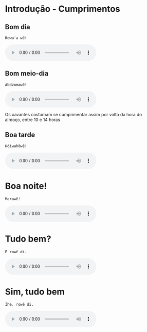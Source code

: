 # Introdução - Cumprimentos

## Bom dia

`Rowaꞌa wẽ!`

<audio controls>  
  <source src="audios/rowa_awe.mp3" type="audio/mpeg">
</audio>

## Bom meio-dia

`Abdzumawẽ!`

<audio controls>  
  <source src="audios/abdzu.mp3" type="audio/mpeg">
</audio>

Os xavantes costumam se cumprimentar assim por volta da hora do almoço, entre 10 e 14 horas

## Boa tarde

`Höiwahöwẽ!`

<audio controls>  
  <source src="audios/hoiwahowe.mp3" type="audio/mpeg">
</audio>

# Boa noite!

`Marawẽ!`

<audio controls>  
  <source src="audios/marawe.mp3" type="audio/mpeg">
</audio>

# Tudo bem?

`E rowẽ di.`

<audio controls>  
  <source src="audios/rowedi.mp3" type="audio/mpeg">
</audio>

# Sim, tudo bem

`Ĩhe, rowẽ di.`

<audio controls>  
  <source src="audios/ihe.mp3" type="audio/mpeg">
</audio>